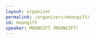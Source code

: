```yaml
---
layout: organizer
permalink: /organizers/moongift/
id: moongift
speaker: MOONGIFT（MOONGIFT）
---
```

